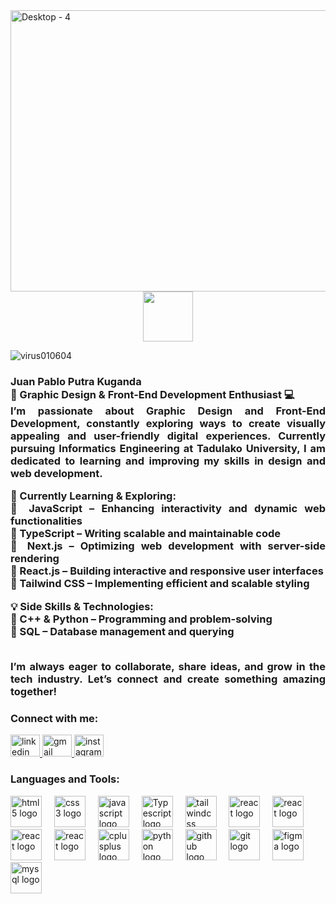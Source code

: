 <img width="1800" height="450" alt="Desktop - 4" src="https://github.com/user-attachments/assets/fd24bfb7-727f-4345-a03c-ac59c9128c02" />


<div align="center">
  <img height="80" src="https://readme-typing-svg.herokuapp.com/?font=Righteous&size=35&center=true&vCenter=true&width=500&height=70&color=572dff&duration=4000&lines=Hi+There!+👋;+I'm+Juan!;"  />
</div>
<p align="left"> <img src="https://komarev.com/ghpvc/?username=virus010604&label=views&color=552dff&style=flat-square" alt="virus010604" /> </p>
<h3 align="justify">Juan Pablo Putra Kuganda
  <br>
🎨 Graphic Design & Front-End Development Enthusiast 💻
<br>
I’m passionate about Graphic Design and Front-End Development, constantly exploring ways to create visually appealing and user-friendly digital experiences. Currently pursuing Informatics Engineering at Tadulako University, I am dedicated to learning and improving my skills in design and web development.
<br>

🚀 Currently Learning & Exploring:
<br>
🔹 JavaScript – Enhancing interactivity and dynamic web functionalities
<br>
🔹 TypeScript – Writing scalable and maintainable code
<br>
🔹 Next.js – Optimizing web development with server-side rendering
<br>
🔹 React.js – Building interactive and responsive user interfaces
<br>
🔹 Tailwind CSS – Implementing efficient and scalable styling

💡 Side Skills & Technologies:
<br>
🔹 C++ & Python – Programming and problem-solving
<br>
🔹 SQL – Database management and querying

<br>
I’m always eager to collaborate, share ideas, and grow in the tech industry. Let’s connect and create something amazing together!
<br>

<h3 align="left">Connect with me:</h3>
<div align="left">
  <a href="https://www.linkedin.com/in/juan-kuganda-b56714299/" target="_blank">
    <img src="https://raw.githubusercontent.com/maurodesouza/profile-readme-generator/master/src/assets/icons/social/linkedin/default.svg" width="47" height="35" alt="linkedin logo"  />
  </a>
  <a href="mailto:jp1jn04@gmail.com" target="_blank">
    <img src="https://raw.githubusercontent.com/maurodesouza/profile-readme-generator/master/src/assets/icons/social/gmail/default.svg" width="47" height="35" alt="gmail logo"  />
  </a>
  <a href="https://www.instagram.com/jnpblokg_" target="_blank">
    <img src="https://raw.githubusercontent.com/maurodesouza/profile-readme-generator/master/src/assets/icons/social/instagram/default.svg" width="47" height="35" alt="instagram logo"  />
  </a>
</div>

<h3 align="left">Languages and Tools:</h3>
<div align="left">
  <img src="https://skillicons.dev/icons?i=html" height="50" alt="html5 logo"  />
  <img width="12" />
  <img src="https://skillicons.dev/icons?i=css" height="50" alt="css3 logo"  />
  <img width="12" />
  <img src="https://skillicons.dev/icons?i=js" height="50" alt="javascript logo"  />
  <img width="12" />
  <img src="https://skillicons.dev/icons?i=ts" height="50" alt="Typescript logo"  />
  <img width="12" />
  <img src="https://skillicons.dev/icons?i=tailwind" height="50" alt="tailwindcss logo"  />
  <img width="12" />
  <img src="https://cdn.jsdelivr.net/gh/devicons/devicon/icons/react/react-original.svg" height="50" alt="react logo"  />
  <img width="12" />
  <img src="https://cdn.jsdelivr.net/gh/devicons/devicon/icons/adonisjs/adonisjs-original.svg" height="50" alt="react logo"  />
  <img width="12" />
  <img src="https://cdn.jsdelivr.net/gh/devicons/devicon/icons/nextjs/nextjs-original.svg" height="50" alt="react logo"  />
  <img width="12" />
  <img src="https://cdn.jsdelivr.net/gh/devicons/devicon/icons/laravel/laravel-original.svg" height="50" alt="react logo"  />
  <img width="12" />
  <img src="https://skillicons.dev/icons?i=cpp" height="50" alt="cplusplus logo"  />
  <img width="12" />
  <img src="https://cdn.jsdelivr.net/gh/devicons/devicon/icons/python/python-original.svg" height="50" alt="python logo"  />
  <img width="12" />
  <img src="https://skillicons.dev/icons?i=github" height="50" alt="github logo"  />
  <img width="12" />
  <img src="https://skillicons.dev/icons?i=git" height="50" alt="git logo"  />
  <img width="12" />
  <img src="https://skillicons.dev/icons?i=figma" height="50" alt="figma logo"  />
  <img width="12" />
  <img src="https://skillicons.dev/icons?i=mysql" height="50" alt="mysql logo"  />
</div>
